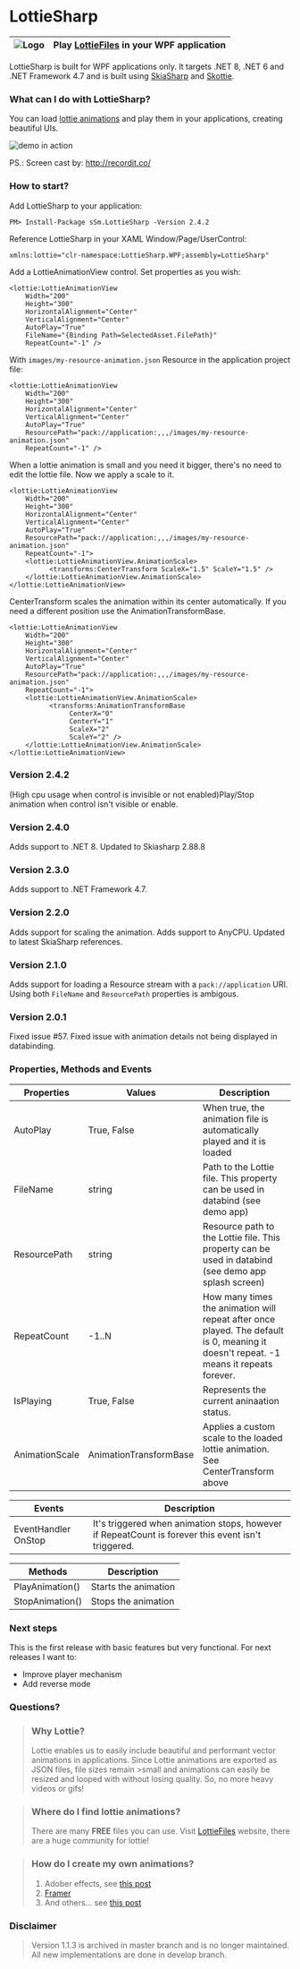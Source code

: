 # LottieSharp

| ![Logo](https://raw.githubusercontent.com/ascora/LottieSharp/master/Images/lottie_sharp-128.png) | Play [LottieFiles](https://lottiefiles.com/) in your WPF application  |
|--|--|

LottieSharp is built for WPF applications only. It targets .NET 8, .NET 6 and .NET Framework 4.7  and is built using [SkiaSharp](https://github.com/mono/SkiaSharp) and [Skottie](https://skia.org/docs/user/modules/skottie/).

### What can I do with LottieSharp?
You can load [lottie animations](https://lottiefiles.com/) and play them in your applications, creating beautiful UIs.

![demo in action](https://raw.githubusercontent.com/ascora/LottieSharp/develop/Images/demo.gif "Demo in Action")

PS.: Screen cast by: http://recordit.co/ 

### How to start?


Add LottieSharp to your application:

```PM> Install-Package sSm.LottieSharp -Version 2.4.2```

Reference LottieSharp in your XAML Window/Page/UserControl:

```xmlns:lottie="clr-namespace:LottieSharp.WPF;assembly=LottieSharp"```

Add a LottieAnimationView control. Set properties as you wish:
```
<lottie:LottieAnimationView
    Width="200"
    Height="300"
    HorizontalAlignment="Center"
    VerticalAlignment="Center"
    AutoPlay="True"
    FileName="{Binding Path=SelectedAsset.FilePath}"
    RepeatCount="-1" />
```

With `images/my-resource-animation.json` Resource in the application project file:
```
<lottie:LottieAnimationView
    Width="200"
    Height="300"
    HorizontalAlignment="Center"
    VerticalAlignment="Center"
    AutoPlay="True"
    ResourcePath="pack://application:,,,/images/my-resource-animation.json"
    RepeatCount="-1" />
```

When a lottie animation is small and you need it bigger, there's no need to edit the lottie file.
Now we apply a scale to it.
```
<lottie:LottieAnimationView
    Width="200"
    Height="300"
    HorizontalAlignment="Center"
    VerticalAlignment="Center"
    AutoPlay="True"
    ResourcePath="pack://application:,,,/images/my-resource-animation.json"
    RepeatCount="-1">
    <lottie:LottieAnimationView.AnimationScale>
          <transforms:CenterTransform ScaleX="1.5" ScaleY="1.5" />
    </lottie:LottieAnimationView.AnimationScale>
</lottie:LottieAnimationView>
```

CenterTransform scales the animation within its center automatically.
If you need a different position use the AnimationTransformBase.
```
<lottie:LottieAnimationView
    Width="200"
    Height="300"
    HorizontalAlignment="Center"
    VerticalAlignment="Center"
    AutoPlay="True"
    ResourcePath="pack://application:,,,/images/my-resource-animation.json"
    RepeatCount="-1">
    <lottie:LottieAnimationView.AnimationScale>
          <transforms:AnimationTransformBase
               CenterX="0"
               CenterY="1"
               ScaleX="2"
               ScaleY="2" />
    </lottie:LottieAnimationView.AnimationScale>
</lottie:LottieAnimationView>
```

### Version 2.4.2
(High cpu usage when control is invisible or not enabled)Play/Stop animation when control isn't visible or enable.

### Version 2.4.0
Adds support to .NET 8.
Updated to Skiasharp 2.88.8

### Version 2.3.0
Adds support to .NET Framework 4.7.

### Version 2.2.0
Adds support for scaling the animation.
Adds support to AnyCPU.
Updated to latest SkiaSharp references.

### Version 2.1.0
Adds support for loading a Resource stream with a `pack://application` URI. Using both `FileName` and `ResourcePath` properties is ambigous.

### Version 2.0.1
Fixed issue #57.
Fixed issue with animation details not being displayed in databinding.


### Properties, Methods and Events

| Properties     | Values                | Description |
| --- | --- | --- |
| AutoPlay       | True, False           | When true, the animation file is automatically played and it is loaded |
| FileName       | string                | Path to the Lottie file. This property can be used in databind (see demo app) |
| ResourcePath   | string                | Resource path to the Lottie file. This property can be used in databind (see demo app splash screen) |
| RepeatCount    | -1..N                 | How many times the animation will repeat after once played. The default is 0, meaning it doesn't repeat. -1 means it repeats forever. |
| IsPlaying      | True, False           | Represents the current aninaation status. |
| AnimationScale |AnimationTransformBase | Applies a custom scale to the loaded lottie animation. See CenterTransform above |


| Events | Description |
| --- | --- |
| EventHandler OnStop | It's triggered when animation stops, however if RepeatCount is forever this event isn't triggered. |


| Methods | Description |
| --- | --- |
| PlayAnimation() | Starts the animation |
| StopAnimation() | Stops the animation |

### Next steps
This is the first release with basic features but very functional. For next releases I want to:
- Improve player mechanism
- Add reverse mode


### Questions?
>### Why Lottie?
>Lottie enables us to easily include beautiful and performant vector animations in applications. Since Lottie animations are exported as JSON files, file sizes remain >small and animations can easily be resized and looped with without losing quality. So, no more heavy videos or gifs!

>### Where do I find lottie animations?
>There are many **FREE** files you can use. Visit [LottieFiles](https://lottiefiles.com/) website, there are a huge community for lottie!

>### How do I create my own animations?
> 1. Adober effects, see [this post](https://uxdesign.cc/creating-lottie-animations-with-after-effects-e5124feb8a9c)
> 2. [Framer](https://www.framer.com/plugins/lottie/)
> 3. And others... see [this post](https://github.com/LottieFiles/awesome-lottie)


### Disclaimer
> Version 1.1.3 is archived in master branch and is no longer maintained. 
> All new implementations are done in develop branch.
